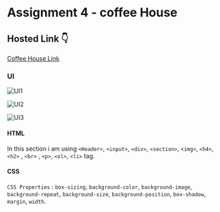# Assignment 4 - coffee House

## Hosted Link 👇

[Coffee House Link](https://ugamraj.github.io/CSS-Assignment/Assignment%204%20-%20Coffee%20House/)

### UI

![UI1](https://github.com/UgamRaj/CSS-Assignment/assets/124122714/f4fc9e38-e283-41a6-b1fc-d0e8a348cae0)

![UI2](https://github.com/UgamRaj/CSS-Assignment/assets/124122714/cca9c49e-f7ad-4ac0-8b69-f348b30a587b)

![UI3](https://github.com/UgamRaj/CSS-Assignment/assets/124122714/f7f51e8f-6c09-49ae-9f50-dc782e9309f3)

#### HTML 

In this section i am using `<Header>`, `<input>`, `<div>`, `<section>`, `<img>`, `<h4>`, `<h2>` , `<br>` , `<p>`, `<ol>`, `<li>`  tag. <br/>

#### CSS

`CSS Properties` : `box-sizing`, `background-color`, `background-image`, `background-repeat`, `background-size`, `background-position`, `box-shadow`, `margin`, `width`.


